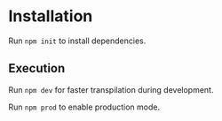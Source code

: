 # Installation
Run `npm init` to install dependencies.

## Execution
Run `npm dev` for faster transpilation during development.

Run `npm prod` to enable production mode.
